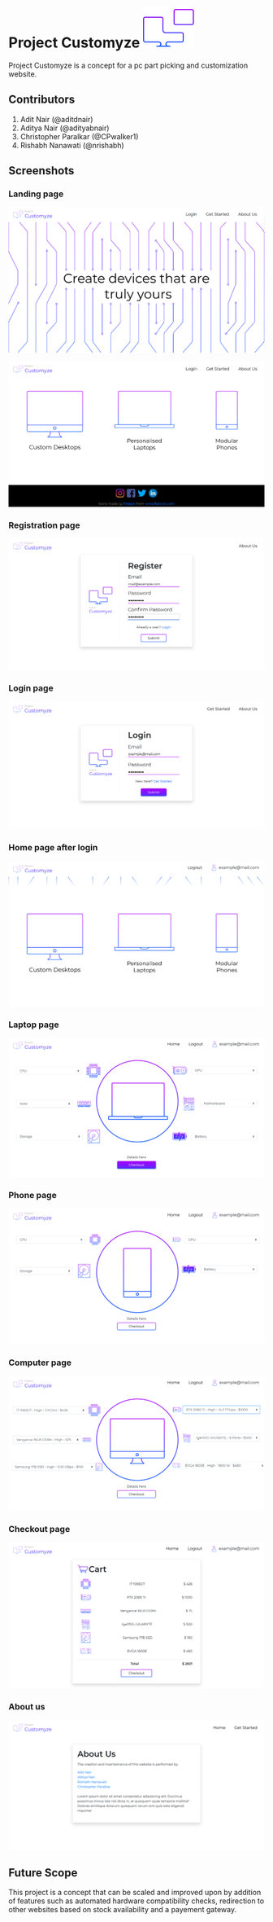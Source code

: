 
# Project Customyze ![](/svg/logo_border.svg)

Project Customyze is a concept for a pc part picking and customization website.

## Contributors

1. Adit Nair (@aditdnair)
2. Aditya Nair (@adityabnair)
3. Christopher Paralkar (@CPwalker1)
4. Rishabh Nanawati (@nrishabh)

## Screenshots

### Landing page

![Landing page](/screenshots/landing.png)

![Home page](/screenshots/home.png)

### Registration page

![Registration page](/screenshots/register.png)

### Login page

![Login page](/screenshots/login.png)

### Home page after login

![Home page after login](/screenshots/loggedin.png)

### Laptop page

![Laptop page](/screenshots/laptop.png)

### Phone page

![Phone page](/screenshots/phone.png)

### Computer page

![Computer page](/screenshots/computer.png)

### Checkout page

![Checkout page](/screenshots/checkout.png)

### About us

![About us](/screenshots/about.png)

 ## Future Scope

This project is a concept that can be scaled and improved upon by addition of features such as automated hardware compatibility checks, redirection to other websites based on stock availability and a payement gateway.
